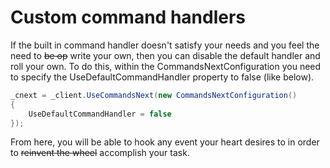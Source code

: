 # Custom command handlers

If the built in command handler doesn't satisfy your needs and you feel the need to ~~be op~~ write your own, then you can disable the default handler and 
roll your own.  To do this, within the CommandsNextConfiguration you need to specify the UseDefaultCommandHandler property to false (like below).

```cs
_cnext = _client.UseCommandsNext(new CommandsNextConfiguration()
{
    UseDefaultCommandHandler = false
});
```

From here, you will be able to hook any event your heart desires to in order to ~~reinvent the wheel~~ accomplish your task.